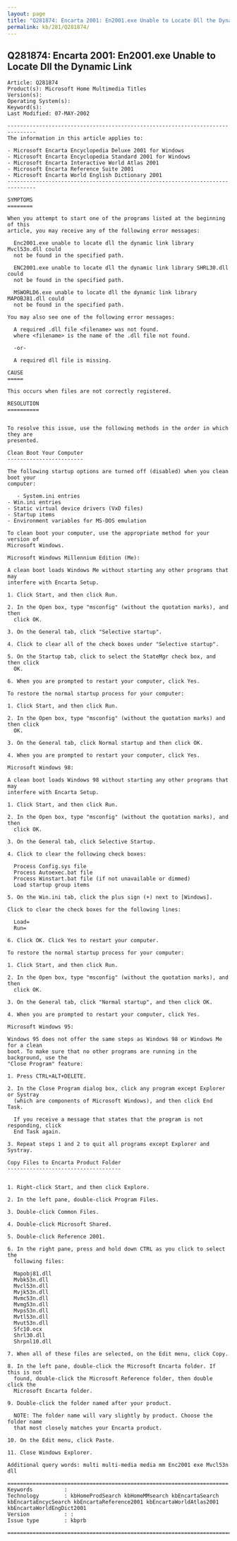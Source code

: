 ```yaml
---
layout: page
title: "Q281874: Encarta 2001: En2001.exe Unable to Locate Dll the Dynamic Link"
permalink: kb/281/Q281874/
---
```


## Q281874: Encarta 2001: En2001.exe Unable to Locate Dll the Dynamic Link

	Article: Q281874
	Product(s): Microsoft Home Multimedia Titles
	Version(s): 
	Operating System(s): 
	Keyword(s): 
	Last Modified: 07-MAY-2002
	
	-------------------------------------------------------------------------------
	The information in this article applies to:
	
	- Microsoft Encarta Encyclopedia Deluxe 2001 for Windows 
	- Microsoft Encarta Encyclopedia Standard 2001 for Windows 
	- Microsoft Encarta Interactive World Atlas 2001 
	- Microsoft Encarta Reference Suite 2001 
	- Microsoft Encarta World English Dictionary 2001 
	-------------------------------------------------------------------------------
	
	SYMPTOMS
	========
	
	When you attempt to start one of the programs listed at the beginning of this
	article, you may receive any of the following error messages:
	
	  Enc2001.exe unable to locate dll the dynamic link library Mvcl53n.dll could
	  not be found in the specified path.
	
	  ENC2001.exe unable to locate dll the dynamic link library SHRL30.dll could
	  not be found in the specified path.
	
	  MSWORLD6.exe unable to locate dll the dynamic link library MAPOBJ81.dll could
	  not be found in the specified path.
	
	You may also see one of the following error messages:
	
	  A required .dll file <filename> was not found.
	  where <filename> is the name of the .dll file not found.
	
	  -or-
	
	  A required dll file is missing.
	
	CAUSE
	=====
	
	This occurs when files are not correctly registered.
	
	RESOLUTION
	==========
	
	
	To resolve this issue, use the following methods in the order in which they are
	presented.
	
	Clean Boot Your Computer
	------------------------
	
	The following startup options are turned off (disabled) when you clean boot your
	computer:
	
	   - System.ini entries
	- Win.ini entries
	- Static virtual device drivers (VxD files)
	- Startup items
	- Environment variables for MS-DOS emulation
	
	To clean boot your computer, use the appropriate method for your version of
	Microsoft Windows.
	
	Microsoft Windows Millennium Edition (Me):
	
	A clean boot loads Windows Me without starting any other programs that may
	interfere with Encarta Setup.
	
	1. Click Start, and then click Run.
	
	2. In the Open box, type "msconfig" (without the quotation marks), and then
	  click OK.
	
	3. On the General tab, click "Selective startup".
	
	4. Click to clear all of the check boxes under "Selective startup".
	
	5. On the Startup tab, click to select the StateMgr check box, and then click
	  OK.
	
	6. When you are prompted to restart your computer, click Yes.
	
	To restore the normal startup process for your computer:
	
	1. Click Start, and then click Run.
	
	2. In the Open box, type "msconfig" (without the quotation marks) and then click
	  OK.
	
	3. On the General tab, click Normal startup and then click OK.
	
	4. When you are prompted to restart your computer, click Yes.
	
	Microsoft Windows 98:
	
	A clean boot loads Windows 98 without starting any other programs that may
	interfere with Encarta Setup.
	
	1. Click Start, and then click Run.
	
	2. In the Open box, type "msconfig" (without the quotation marks), and then
	  click OK.
	
	3. On the General tab, click Selective Startup.
	
	4. Click to clear the following check boxes:
	
	  Process Config.sys file
	  Process Autoexec.bat file
	  Process Winstart.bat file (if not unavailable or dimmed)
	  Load startup group items
	
	5. On the Win.ini tab, click the plus sign (+) next to [Windows].
	
	Click to clear the check boxes for the following lines:
	
	  Load=
	  Run=
	
	6. Click OK. Click Yes to restart your computer.
	
	To restore the normal startup process for your computer:
	
	1. Click Start, and then click Run.
	
	2. In the Open box, type "msconfig" (without the quotation marks), and then
	  click OK.
	
	3. On the General tab, click "Normal startup", and then click OK.
	
	4. When you are prompted to restart your computer, click Yes.
	
	Microsoft Windows 95:
	
	Windows 95 does not offer the same steps as Windows 98 or Windows Me for a clean
	boot. To make sure that no other programs are running in the background, use the
	"Close Program" feature:
	
	1. Press CTRL+ALT+DELETE.
	
	2. In the Close Program dialog box, click any program except Explorer or Systray
	  (which are components of Microsoft Windows), and then click End Task.
	
	  If you receive a message that states that the program is not responding, click
	  End Task again.
	
	3. Repeat steps 1 and 2 to quit all programs except Explorer and Systray.
	
	Copy Files to Encarta Product Folder
	------------------------------------
	
	
	1. Right-click Start, and then click Explore.
	
	2. In the left pane, double-click Program Files.
	
	3. Double-click Common Files.
	
	4. Double-click Microsoft Shared.
	
	5. Double-click Reference 2001.
	
	6. In the right pane, press and hold down CTRL as you click to select the
	  following files:
	
	  Mapobj81.dll
	  Mvbk53n.dll
	  Mvcl53n.dll
	  Mvjk53n.dll
	  Mvmc53n.dll
	  Mvmg53n.dll
	  Mvps53n.dll
	  Mvtl53n.dll
	  Mvut53n.dll
	  Sfc10.ocx
	  Shrl30.dll
	  Shrpnl10.dll
	
	7. When all of these files are selected, on the Edit menu, click Copy.
	
	8. In the left pane, double-click the Microsoft Encarta folder. If this is not
	  found, double-click the Microsoft Reference folder, then double click the
	  Microsoft Encarta folder.
	
	9. Double-click the folder named after your product.
	
	  NOTE: The folder name will vary slightly by product. Choose the folder name
	  that most closely matches your Encarta product.
	
	10. On the Edit menu, click Paste.
	
	11. Close Windows Explorer.
	
	Additional query words: multi multi-media media mm Enc2001 exe Mvcl53n dll
	
	======================================================================
	Keywords          :  
	Technology        : kbHomeProdSearch kbHomeMMsearch kbEncartaSearch kbEncartaEncycSearch kbEncartaReference2001 kbEncartaWorldAtlas2001 kbEncartaWorldEngDict2001
	Version           : :
	Issue type        : kbprb
	
	=============================================================================
	
